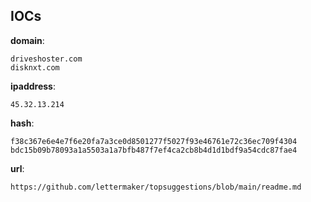 
## IOCs

__domain__:

```text
driveshoster.com
disknxt.com
```
__ipaddress__:

```text
45.32.13.214
```
__hash__:

```text
f38c367e6e4e7f6e20fa7a3ce0d8501277f5027f93e46761e72c36ec709f4304
bdc15b09b78093a1a5503a1a7bfb487f7ef4ca2cb8b4d1d1bdf9a54cdc87fae4
```
__url__:

```text
https://github.com/lettermaker/topsuggestions/blob/main/readme.md
```